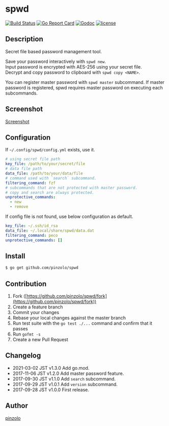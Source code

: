 # spwd
[![Build Status](https://travis-ci.org/pinzolo/spwd.png)](http://travis-ci.org/pinzolo/spwd)
[![Go Report Card](https://goreportcard.com/badge/github.com/pinzolo/spwd)](https://goreportcard.com/report/github.com/pinzolo/spwd)
[![Godoc](http://img.shields.io/badge/godoc-reference-blue.svg)](https://godoc.org/github.com/pinzolo/spwd)
[![license](http://img.shields.io/badge/license-MIT-blue.svg)](https://raw.githubusercontent.com/pinzolo/spwd/master/LICENSE)

## Description

Secret file based password management tool.

Save your password interactively with `spwd new`.  
Input password is encrypted with AES-256 using your secret file.  
Decrypt and copy password to clipboard with `spwd copy <NAME>`.

You can register master password with `spwd master` subcommand.
If master password is registered, spwd requires master password on executing each subcommands.

## Screenshot

[Screenshot](https://pinzolo.github.io/assets/img/20170928_spwd-sample.gif)

## Configuration

If `~/.config/spwd/config.yml` exists, use it.

```yml
# using secret file path
key_file: /path/to/your/secret/file
# data file path
data_file: /path/to/your/data/file
# command used with `search` subcommand.
filtering_command: fzf
# subcommands that are not protected with master password.
# copy and search are always protected.
unprotective_commands: 
  - new
  - remove
```

If config file is not found, use below configuration as default.

```yml
key_file: ~/.ssh/id_rsa
data_file: ~/.local/share/spwd/data.dat
filtering_command: peco
unprotective_commands: []
```

## Install

```bash
$ go get github.com/pinzolo/spwd
```

## Contribution

1. Fork ([https://github.com/pinzolo/spwd/fork](https://github.com/pinzolo/spwd/fork))
1. Create a feature branch
1. Commit your changes
1. Rebase your local changes against the master branch
1. Run test suite with the `go test ./...` command and confirm that it passes
1. Run `gofmt -s`
1. Create a new Pull Request

## Changelog

* 2021-03-02 JST   v1.3.0   Add go.mod.
* 2017-11-06 JST   v1.2.0   Add master password feature.
* 2017-09-30 JST   v1.1.0   Add `search` subcommand.
* 2017-09-29 JST   v1.0.1   Add `version` subcommand.
* 2017-09-28 JST   v1.0.0   First release.

## Author

[pinzolo](https://github.com/pinzolo)
